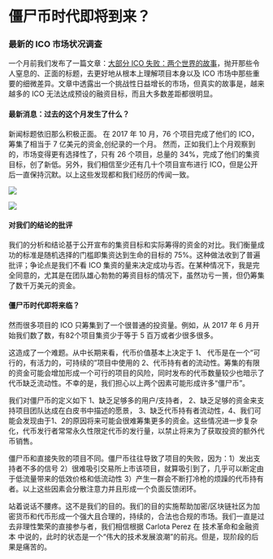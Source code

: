 # 僵尸币时代即将到来？


### 最新的 ICO 市场状况调查

一个月前我们发布了一篇文章：[大部分 ICO 失败：两个世界的故事](https://link.juejin.im/?target=https%3A%2F%2Fhackernoon.com%2Fmost-icos-fail-tale-of-two-worlds-d1ab7625ff66)，抛开那些令人窒息的、正面的标题，去更好地从根本上理解项目本身以及 ICO 市场中那些重要的细微差异。文章中透露出一个挑战性日益增长的市场，但真实的故事是，越来越多的 ICO 无法达成预设的融资目标，而且大多数差距都很明显。




#### 最新消息：过去的这个月发生了什么？
新闻标题依旧那么积极正面。 在 2017 年 10 月，76 个项目完成了他们的 ICO，筹集了相当于 7 亿美元的资金,创纪录的一个月。 然而，正如我们上个月观察到的，市场变得更有选择性了，只有 26 个项目，总量的 34%，完成了他们的集资目标，创了新低。另外，我们相信至少还有几十个项目宣布进行 ICO，但是公开后一直保持沉默。以上这些发现都和我们经历的传闻一致。

![](https://i.imgur.com/kNamsva.png)

![](https://i.imgur.com/R3cgYbE.png)


#### 对我们的结论的批评
我们的分析和结论基于公开宣布的集资目标和实际筹得的资金的对比。我们衡量成功的标准是随机选择的门槛即集资达到生命的目标的 75%。这种做法收到了普遍批评；争论点是我们不看 ICO 集资的量来决定成功与否。在某种情况下，我是完全同意的，尤其是在团队雄心勃勃的筹资目标的情况下，虽然功亏一篑，但仍筹集了数千万美元的资金。

#### 僵尸币时代即将来临？
然而很多项目的 ICO 只筹集到了一个很普通的投资量。例如，从 2017 年 6 月开始我们数了数，有82个项目集资少于等于 5 百万或者少很多很多。

这造成了一个难题。从中长期来看，代币价值基本上决定于 1、 代币是在一个“可行的，有活力的，可持续的”项目中使用的 2、代币持有者的流动性。筹集的有限的资金可能会增加形成一个可行的项目的风险，同时发布的代币数量较少也暗示了代币缺乏流动性。不幸的是，我们担心以上两个因素可能形成许多“僵尸币”。

我们对僵尸币的定义如下 1、缺乏足够多的用户/支持者， 2、缺乏足够的资金来支持项目团队达成在白皮书中描述的愿景， 3、缺乏代币持有者流动性，4、我们可能会发现由于1、2的原因将来可能会很难筹集更多的资金。这些情况进一步复杂化，代币发行者常常永久性限定代币的发行量，以禁止将来为了获取投资的额外代币销售。

僵尸币和直接失败的项目不同。僵尸币往往导致了项目的失败，因为：1）发出支持者不多的信号 2）很难吸引交易所上市该项目，就算吸引到了，几乎可以断定由于低流量带来的低效价格和低流动性 3）产生一群会不断打冷枪的烦躁的代币持有者。以上这些因素会分散注意力并且形成一个负面反馈闭环。

站着说话不腰疼。这不是我们的目的。我们的目的实施帮助加密/区块链社区为加密货币和代币形成一个强大且合理的，持续的，合法也合规的市场。我们一直是过去非理性繁荣的直接参与者，我们相信根据 Carlota Perez 在 技术革命和金融资本 中说的，此时的状态是一个“伟大的技术发展浪潮”的前兆。但是，现阶段的后果是痛苦的。

